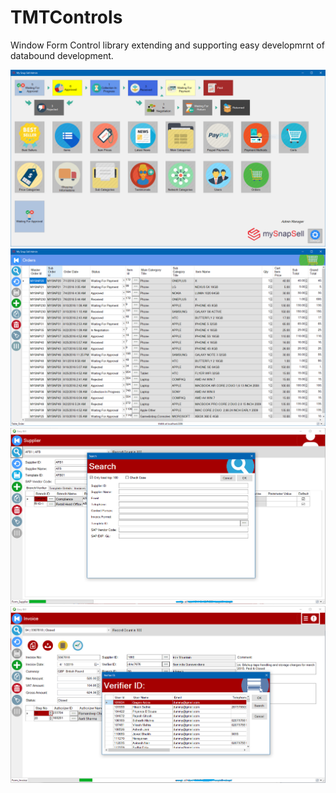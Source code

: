 # TMTControls

Window Form Control library extending and supporting easy developmrnt of databound development.

![alt text](screenshots/HomeWindow.PNG "Home Window")
![alt text](screenshots/TableWindow.PNG "Table Window")
![alt text](screenshots/FormWindowWithSearch.PNG "Form Window With Search")
![alt text](screenshots/FormWindowWithLOV.PNG "Form Window With LOV")
